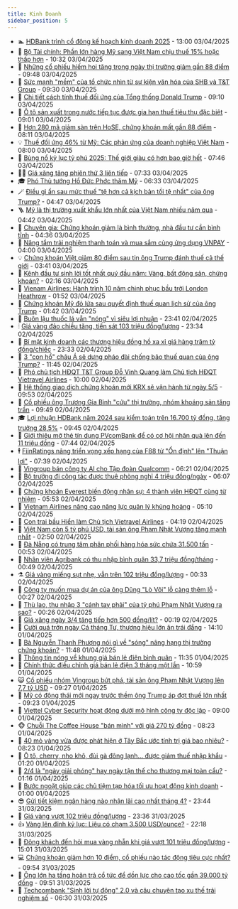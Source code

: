 ```yaml
---
title: Kinh Doanh
sidebar_position: 5
---
```


<!-- dantri-kinh-doanh:START -->
- 🏊 [HDBank trình cổ đông kế hoạch kinh doanh 2025](https://dantri.com.vn/kinh-doanh/hdbank-trinh-co-dong-ke-hoach-kinh-doanh-2025-20250403191910723.htm) - 13:00 03/04/2025
- 🦆 [Bộ Tài chính: Phần lớn hàng Mỹ sang Việt Nam chịu thuế 15% hoặc thấp hơn](https://dantri.com.vn/kinh-doanh/bo-tai-chinh-phan-lon-hang-my-sang-viet-nam-chiu-thue-15-hoac-thap-hon-20250403161517046.htm) - 10:32 03/04/2025
- 🦄 [Những cổ phiếu hiếm hoi tăng trong ngày thị trường giảm gần 88 điểm](https://dantri.com.vn/kinh-doanh/nhung-co-phieu-hiem-hoi-tang-trong-ngay-thi-truong-giam-gan-88-diem-20250403160927568.htm) - 09:48 03/04/2025
- 🌝 [Sức mạnh &quot;mềm&quot; của tổ chức nhìn từ sự kiện văn hóa của SHB và T&amp;T Group](https://dantri.com.vn/kinh-doanh/suc-manh-mem-cua-to-chuc-nhin-tu-su-kien-van-hoa-cua-shb-va-tt-group-20250403121436104.htm) - 09:30 03/04/2025
- 💃 [Chi tiết cách tính thuế đối ứng của Tổng thống Donald Trump](https://dantri.com.vn/kinh-doanh/chi-tiet-cach-tinh-thue-doi-ung-cua-tong-thong-donald-trump-20250403160048885.htm) - 09:10 03/04/2025
- 🦏 [Ô tô sản xuất trong nước tiếp tục được gia hạn thuế tiêu thụ đặc biệt](https://dantri.com.vn/kinh-doanh/o-to-san-xuat-trong-nuoc-tiep-tuc-duoc-gia-han-thue-tieu-thu-dac-biet-20250403145412893.htm) - 09:01 03/04/2025
- 🦩 [Hơn 280 mã giảm sàn trên HoSE, chứng khoán mất gần 88 điểm](https://dantri.com.vn/kinh-doanh/hon-280-ma-giam-san-tren-hose-chung-khoan-mat-gan-88-diem-20250403145632184.htm) - 08:11 03/04/2025
- 💡 [Thuế đối ứng 46% từ Mỹ: Các phản ứng của doanh nghiệp Việt Nam](https://dantri.com.vn/kinh-doanh/thue-doi-ung-46-tu-my-cac-phan-ung-cua-doanh-nghiep-viet-nam-20250403132710235.htm) - 08:00 03/04/2025
- 🌊 [Bùng nổ kỷ lục tỷ phú 2025: Thế giới giàu có hơn bao giờ hết](https://dantri.com.vn/kinh-doanh/bung-no-ky-luc-ty-phu-2025-the-gioi-giau-co-hon-bao-gio-het-20250403132051382.htm) - 07:46 03/04/2025
- 🧑‍💻 [Giá xăng tăng phiên thứ 3 liên tiếp](https://dantri.com.vn/kinh-doanh/gia-xang-tang-phien-thu-3-lien-tiep-20250403140643498.htm) - 07:33 03/04/2025
- 🎓 [Phó Thủ tướng Hồ Đức Phớc thăm Mỹ](https://dantri.com.vn/kinh-doanh/pho-thu-tuong-ho-duc-phoc-tham-my-20250403132637686.htm) - 06:33 03/04/2025
- 🪄 [Điều gì ẩn sau mức thuế &quot;tệ hơn cả kịch bản tồi tệ nhất&quot; của ông Trump?](https://dantri.com.vn/kinh-doanh/dieu-gi-an-sau-muc-thue-te-hon-ca-kich-ban-toi-te-nhat-cua-ong-trump-20250403103252497.htm) - 04:47 03/04/2025
- 🪜 [Mỹ là thị trường xuất khẩu lớn nhất của Việt Nam nhiều năm qua](https://dantri.com.vn/kinh-doanh/my-la-thi-truong-xuat-khau-lon-nhat-cua-viet-nam-nhieu-nam-qua-20250403102034520.htm) - 04:42 03/04/2025
- 🦄 [Chuyên gia: Chứng khoán giảm là bình thường, nhà đầu tư cần bình tĩnh](https://dantri.com.vn/kinh-doanh/chuyen-gia-chung-khoan-giam-la-binh-thuong-nha-dau-tu-can-binh-tinh-20250403112617046.htm) - 04:36 03/04/2025
- 💯 [Nâng tầm trải nghiệm thanh toán và mua sắm cùng ứng dụng VNPAY](https://dantri.com.vn/kinh-doanh/nang-tam-trai-nghiem-thanh-toan-va-mua-sam-cung-ung-dung-vnpay-20250402175139643.htm) - 04:00 03/04/2025
- 💡 [Chứng khoán Việt giảm 80 điểm sau tin ông Trump đánh thuế cả thế giới](https://dantri.com.vn/kinh-doanh/chung-khoan-viet-giam-80-diem-sau-tin-ong-trump-danh-thue-ca-the-gioi-20250403092732363.htm) - 03:41 03/04/2025
- 🧰 [Kênh đầu tư sinh lời tốt nhất quý đầu năm: Vàng, bất động sản, chứng khoán?](https://dantri.com.vn/kinh-doanh/kenh-dau-tu-sinh-loi-tot-nhat-quy-dau-nam-vang-bat-dong-san-chung-khoan-20250401005008056.htm) - 02:16 03/04/2025
- 🎊 [Vienam Airlines: Hành trình 10 năm chinh phục bầu trời London Heathrow](https://dantri.com.vn/kinh-doanh/vienam-airlines-hanh-trinh-10-nam-chinh-phuc-bau-troi-london-heathrow-20250402154828016.htm) - 01:52 03/04/2025
- 🔭 [Chứng khoán Mỹ đỏ lửa sau quyết định thuế quan lịch sử của ông Trump](https://dantri.com.vn/kinh-doanh/chung-khoan-my-do-lua-sau-quyet-dinh-thue-quan-lich-su-cua-ong-trump-20250402161712215.htm) - 01:42 03/04/2025
- 💼 [Buôn lậu thuốc lá vẫn &quot;nóng&quot; vì siêu lợi nhuận](https://dantri.com.vn/kinh-doanh/buon-lau-thuoc-la-van-nong-vi-sieu-loi-nhuan-20250402134100290.htm) - 23:41 02/04/2025
- 🕯 [Giá vàng đảo chiều tăng, tiến sát 103 triệu đồng/lượng](https://dantri.com.vn/kinh-doanh/gia-vang-dao-chieu-tang-tien-sat-103-trieu-dongluong-20250403005030021.htm) - 23:34 02/04/2025
- 🫣 [Bí mật kinh doanh các thương hiệu đồng hồ xa xỉ giá hàng trăm tỷ đồng/chiếc](https://dantri.com.vn/kinh-doanh/bi-mat-kinh-doanh-cac-thuong-hieu-dong-ho-xa-xi-gia-hang-tram-ty-dongchiec-20250324085538558.htm) - 23:33 02/04/2025
- 🤠 [3 &quot;con hổ&quot; châu Á sẽ dựng pháo đài chống bão thuế quan của ông Trump?](https://dantri.com.vn/kinh-doanh/3-con-ho-chau-a-se-dung-phao-dai-chong-bao-thue-quan-cua-ong-trump-20250401230252369.htm) - 11:45 02/04/2025
- 🌈 [Phó chủ tịch HĐQT T&amp;T Group Đỗ Vinh Quang làm Chủ tịch HĐQT Vietravel Airlines](https://dantri.com.vn/kinh-doanh/pho-chu-tich-hdqt-tt-group-do-vinh-quang-lam-chu-tich-hdqt-vietravel-airlines-20250402145304852.htm) - 10:00 02/04/2025
- 🦅 [Hệ thống giao dịch chứng khoán mới KRX sẽ vận hành từ ngày 5/5](https://dantri.com.vn/kinh-doanh/he-thong-giao-dich-chung-khoan-moi-krx-se-van-hanh-tu-ngay-55-20250402165109180.htm) - 09:53 02/04/2025
- 🌁 [Cổ phiếu ông Trương Gia Bình &quot;cứu&quot; thị trường, nhóm khoáng sản tăng trần](https://dantri.com.vn/kinh-doanh/co-phieu-ong-truong-gia-binh-cuu-thi-truong-nhom-khoang-san-tang-tran-20250402162848148.htm) - 09:49 02/04/2025
- 🎓 [Lợi nhuận HDBank năm 2024 sau kiểm toán trên 16.700 tỷ đồng, tăng trưởng 28,5%](https://dantri.com.vn/kinh-doanh/loi-nhuan-hdbank-nam-2024-sau-kiem-toan-tren-16700-ty-dong-tang-truong-285-20250402150511337.htm) - 09:45 02/04/2025
- 📝 [Giới thiệu mở thẻ tín dụng PVcomBank để có cơ hội nhận quà lên đến 11 triệu đồng](https://dantri.com.vn/kinh-doanh/gioi-thieu-mo-the-tin-dung-pvcombank-de-co-co-hoi-nhan-qua-len-den-11-trieu-dong-20250402144131587.htm) - 07:44 02/04/2025
- 🕴 [FiinRatings nâng triển vọng xếp hạng của F88 từ &quot;Ổn định&quot; lên &quot;Thuận lợi&quot;](https://dantri.com.vn/kinh-doanh/fiinratings-nang-trien-vong-xep-hang-cua-f88-tu-on-dinh-len-thuan-loi-20250402140857056.htm) - 07:39 02/04/2025
- 🧰 [Vingroup bán công ty AI cho Tập đoàn Qualcomm](https://dantri.com.vn/kinh-doanh/vingroup-ban-cong-ty-ai-cho-tap-doan-qualcomm-20250402094507522.htm) - 06:21 02/04/2025
- 🤖 [Bộ trưởng đi công tác được thuê phòng nghỉ 4 triệu đồng/ngày](https://dantri.com.vn/kinh-doanh/bo-truong-di-cong-tac-duoc-thue-phong-nghi-4-trieu-dongngay-20250402095303206.htm) - 06:07 02/04/2025
- 🤠 [Chứng khoán Everest biến động nhân sự: 4 thành viên HĐQT cùng từ nhiệm](https://dantri.com.vn/kinh-doanh/chung-khoan-everest-bien-dong-nhan-su-4-thanh-vien-hdqt-cung-tu-nhiem-20250402115730499.htm) - 05:53 02/04/2025
- 🌮 [Vietnam Airlines nâng cao năng lực quản lý khủng hoảng](https://dantri.com.vn/kinh-doanh/vietnam-airlines-nang-cao-nang-luc-quan-ly-khung-hoang-20250402114758972.htm) - 05:10 02/04/2025
- 🦄 [Con trai bầu Hiển làm Chủ tịch Vietravel Airlines](https://dantri.com.vn/kinh-doanh/con-trai-bau-hien-lam-chu-tich-vietravel-airlines-20250402110522755.htm) - 04:19 02/04/2025
- 👺 [Việt Nam còn 5 tỷ phú USD, tài sản ông Phạm Nhật Vượng tăng mạnh nhất](https://dantri.com.vn/kinh-doanh/viet-nam-con-5-ty-phu-usd-tai-san-ong-pham-nhat-vuong-tang-manh-nhat-20250402094402343.htm) - 02:50 02/04/2025
- 🤗 [Đà Nẵng có trung tâm phân phối hàng hóa sức chứa 31.500 tấn](https://dantri.com.vn/kinh-doanh/da-nang-co-trung-tam-phan-phoi-hang-hoa-suc-chua-31500-tan-20250329175439892.htm) - 00:53 02/04/2025
- 💪 [Nhân viên Agribank có thu nhập bình quân 33,7 triệu đồng/tháng](https://dantri.com.vn/kinh-doanh/nhan-vien-agribank-co-thu-nhap-binh-quan-337-trieu-dongthang-20250401164053530.htm) - 00:49 02/04/2025
- ⚗️ [Giá vàng miếng sụt nhẹ, vẫn trên 102 triệu đồng/lượng](https://dantri.com.vn/kinh-doanh/gia-vang-mieng-sut-nhe-van-tren-102-trieu-dongluong-20250402033602300.htm) - 00:33 02/04/2025
- 🧠 [Công ty muốn mua dự án của ông Dũng &quot;Lò Vôi&quot; lỗ càng thêm lỗ](https://dantri.com.vn/kinh-doanh/cong-ty-muon-mua-du-an-cua-ong-dung-lo-voi-lo-cang-them-lo-20250402064232288.htm) - 00:27 02/04/2025
- 🗽 [Thù lao, thu nhập 3 &quot;cánh tay phải&quot; của tỷ phú Phạm Nhật Vượng ra sao?](https://dantri.com.vn/kinh-doanh/thu-lao-thu-nhap-3-canh-tay-phai-cua-ty-phu-pham-nhat-vuong-ra-sao-20250401202431688.htm) - 00:26 02/04/2025
- 🫣 [Giá xăng ngày 3/4 tăng tiếp hơn 500 đồng/lít?](https://dantri.com.vn/kinh-doanh/gia-xang-ngay-34-tang-tiep-hon-500-donglit-20250402001118454.htm) - 00:19 02/04/2025
- 🫣 [Cười quá trớn ngày Cá tháng Tư, thương hiệu lớn ăn trái đắng](https://dantri.com.vn/kinh-doanh/cuoi-qua-tron-ngay-ca-thang-tu-thuong-hieu-lon-an-trai-dang-20250401201555395.htm) - 14:10 01/04/2025
- 🫣 [Bà Nguyễn Thanh Phượng nói gì về &quot;sóng&quot; nâng hạng thị trường chứng khoán?](https://dantri.com.vn/kinh-doanh/ba-nguyen-thanh-phuong-noi-gi-ve-song-nang-hang-thi-truong-chung-khoan-20250401182244619.htm) - 11:48 01/04/2025
- 💂 [Thông tin nóng về khung giá bán lẻ điện bình quân](https://dantri.com.vn/kinh-doanh/thong-tin-nong-ve-khung-gia-ban-le-dien-binh-quan-20250401182918850.htm) - 11:35 01/04/2025
- 💫 [Chính thức điều chỉnh giá bán lẻ điện 3 tháng một lần](https://dantri.com.vn/kinh-doanh/chinh-thuc-dieu-chinh-gia-ban-le-dien-3-thang-mot-lan-20250401174907946.htm) - 10:59 01/04/2025
- 😺 [Cổ phiếu nhóm Vingroup bứt phá, tài sản ông Phạm Nhật Vượng lên 7,7 tỷ USD](https://dantri.com.vn/kinh-doanh/co-phieu-nhom-vingroup-but-pha-tai-san-ong-pham-nhat-vuong-len-77-ty-usd-20250401154806677.htm) - 09:27 01/04/2025
- 🦆 [Mỹ có động thái mới ngay trước thềm ông Trump áp đợt thuế lớn nhất](https://dantri.com.vn/kinh-doanh/my-co-dong-thai-moi-ngay-truoc-them-ong-trump-ap-dot-thue-lon-nhat-20250401155044104.htm) - 09:23 01/04/2025
- 👀 [Viettel Cyber Security hoạt động dưới mô hình công ty độc lập](https://dantri.com.vn/kinh-doanh/viettel-cyber-security-hoat-dong-duoi-mo-hinh-cong-ty-doc-lap-20250401143939169.htm) - 09:00 01/04/2025
- 🐵 [Chuỗi The Coffee House &quot;bán mình&quot; với giá 270 tỷ đồng](https://dantri.com.vn/kinh-doanh/chuoi-the-coffee-house-ban-minh-voi-gia-270-ty-dong-20250401120313718.htm) - 08:23 01/04/2025
- 🤖 [40 mỏ vàng vừa được phát hiện ở Tây Bắc ước tính trị giá bao nhiêu?](https://dantri.com.vn/kinh-doanh/40-mo-vang-vua-duoc-phat-hien-o-tay-bac-uoc-tinh-tri-gia-bao-nhieu-20250401111435796.htm) - 08:23 01/04/2025
- 💂 [Ô tô, cherry, nho khô, đùi gà đông lạnh… được giảm thuế nhập khẩu](https://dantri.com.vn/kinh-doanh/o-to-cherry-nho-kho-dui-ga-dong-lanh-duoc-giam-thue-nhap-khau-20250401002114669.htm) - 01:20 01/04/2025
- 🦆 [2/4 là &quot;ngày giải phóng&quot; hay ngày tận thế cho thương mại toàn cầu?](https://dantri.com.vn/kinh-doanh/24-la-ngay-giai-phong-hay-ngay-tan-the-cho-thuong-mai-toan-cau-20250331234303547.htm) - 01:16 01/04/2025
- 🦅 [Bước ngoặt giúp các chủ tiệm tạp hóa tối ưu hoạt động kinh doanh](https://dantri.com.vn/kinh-doanh/buoc-ngoat-giup-cac-chu-tiem-tap-hoa-toi-uu-hoat-dong-kinh-doanh-20250331165800300.htm) - 01:00 01/04/2025
- 😎 [Gửi tiết kiệm ngân hàng nào nhận lãi cao nhất tháng 4?](https://dantri.com.vn/kinh-doanh/gui-tiet-kiem-ngan-hang-nao-nhan-lai-cao-nhat-thang-4-20250401013801535.htm) - 23:44 31/03/2025
- 🐎 [Giá vàng vượt 102 triệu đồng/lượng](https://dantri.com.vn/kinh-doanh/gia-vang-vuot-102-trieu-dongluong-20250401011018525.htm) - 23:36 31/03/2025
- 👍 [Vàng lên đỉnh kỷ lục: Liệu có chạm 3.500 USD/ounce?](https://dantri.com.vn/kinh-doanh/vang-len-dinh-ky-luc-lieu-co-cham-3500-usdounce-20250331212626482.htm) - 22:18 31/03/2025
- 🦒 [Đông khách đến hỏi mua vàng nhẫn khi giá vượt 101 triệu đồng/lượng](https://dantri.com.vn/kinh-doanh/dong-khach-den-hoi-mua-vang-nhan-khi-gia-vuot-101-trieu-dongluong-20250331181643004.htm) - 15:01 31/03/2025
- 💻 [Chứng khoán giảm hơn 10 điểm, cổ phiếu nào tác động tiêu cực nhất?](https://dantri.com.vn/kinh-doanh/chung-khoan-giam-hon-10-diem-co-phieu-nao-tac-dong-tieu-cuc-nhat-20250331164353436.htm) - 09:54 31/03/2025
- 👺 [Ông lớn hạ tầng hoãn trả cổ tức để dồn lực cho cao tốc gần 39.000 tỷ đồng](https://dantri.com.vn/kinh-doanh/ong-lon-ha-tang-hoan-tra-co-tuc-de-don-luc-cho-cao-toc-gan-39000-ty-dong-20250331090839225.htm) - 09:51 31/03/2025
- 🧐 [Techcombank &quot;Sinh lời tự động&quot; 2.0 và câu chuyện tạo xu thế trải nghiệm số](https://dantri.com.vn/kinh-doanh/techcombank-sinh-loi-tu-dong-20-va-cau-chuyen-tao-xu-the-trai-nghiem-so-20250331115719710.htm) - 06:30 31/03/2025<!-- dantri-kinh-doanh:END -->
